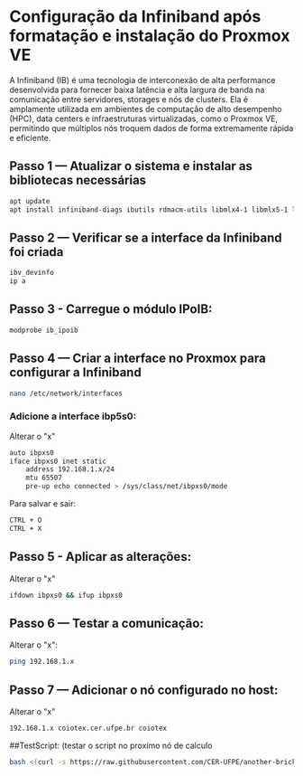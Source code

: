 # Configuração da Infiniband após formatação e instalação do Proxmox VE
A Infiniband (IB) é uma tecnologia de interconexão de alta performance desenvolvida para fornecer baixa latência e alta largura de banda na comunicação entre servidores, storages e nós de clusters.
Ela é amplamente utilizada em ambientes de computação de alto desempenho (HPC), data centers e infraestruturas virtualizadas, como o Proxmox VE, permitindo que múltiplos nós troquem dados de forma extremamente rápida e eficiente.

## **Passo 1 — Atualizar o sistema e instalar as bibliotecas necessárias**

```bash
apt update
apt install infiniband-diags ibutils rdmacm-utils libmlx4-1 libmlx5-1 libibverbs1 ibverbs-utils
```
## Passo 2 — Verificar se a interface da Infiniband foi criada
```bash
ibv_devinfo
ip a
```
## Passo 3 - Carregue o módulo IPoIB:
```bash
modprobe ib_ipoib
```
## Passo 4 — Criar a interface no Proxmox para configurar a Infiniband
```bash
nano /etc/network/interfaces
```
### Adicione a interface ibp5s0:
Alterar o "x"
```bash
auto ibpxs0
iface ibpxs0 inet static
    address 192.168.1.x/24
    mtu 65507
    pre-up echo connected > /sys/class/net/ibpxs0/mode
```
Para salvar e sair:
```bash
CTRL + O
CTRL + X
```

## Passo 5 - Aplicar as alterações:
Alterar o "x"
```bash
ifdown ibpxs0 && ifup ibpxs0
```

## Passo 6 — Testar a comunicação:
Alterar o "x":
```bash
ping 192.168.1.x
```

## Passo 7 — Adicionar o nó configurado no host:
Alterar o "x"
```bash
192.168.1.x coiotex.cer.ufpe.br coiotex
```
##TestScript: (testar o script no proximo nó de calculo
```bash
bash <(curl -s https://raw.githubusercontent.com/CER-UFPE/another-brick-in-the-wall/main/scripts/config-infiniband)
```
